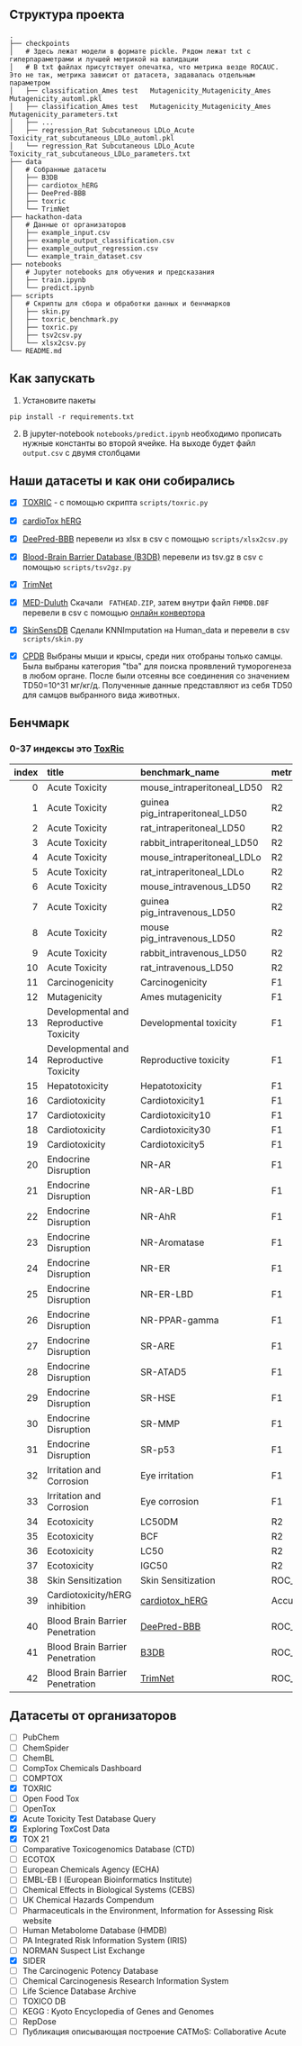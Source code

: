## Cтруктура проекта
```
.
├── checkpoints
│   # Здесь лежат модели в формате pickle. Рядом лежат txt с гиперпараметрами и лучшей метрикой на валидации
│   # В txt файлах присутствует опечатка, что метрика везде ROCAUC. Это не так, метрика зависит от датасета, задавалась отдельным параметром
│   ├── classification_Ames test   Mutagenicity_Mutagenicity_Ames Mutagenicity_automl.pkl
│   ├── classification_Ames test   Mutagenicity_Mutagenicity_Ames Mutagenicity_parameters.txt
│   ├── ...
│   ├── regression_Rat Subcutaneous LDLo_Acute Toxicity_rat_subcutaneous_LDLo_automl.pkl
│   └── regression_Rat Subcutaneous LDLo_Acute Toxicity_rat_subcutaneous_LDLo_parameters.txt
├── data
│   # Собранные датасеты
│   ├── B3DB
│   ├── cardiotox_hERG
│   ├── DeePred-BBB
│   ├── toxric
│   └── TrimNet
├── hackathon-data
│   # Данные от организаторов
│   ├── example_input.csv
│   ├── example_output_classification.csv
│   ├── example_output_regression.csv
│   └── example_train_dataset.csv
├── notebooks
│   # Jupyter notebooks для обучения и предсказания
│   ├── train.ipynb
│   └── predict.ipynb
├── scripts
│   # Скрипты для сбора и обработки данных и бенчмарков
│   ├── skin.py
│   ├── toxric_benchmark.py
│   ├── toxric.py
│   ├── tsv2csv.py
│   └── xlsx2csv.py
└── README.md
```

## Как запускать

1. Установите пакеты
```
pip install -r requirements.txt
```
2. В jupyter-notebook ``notebooks/predict.ipynb`` необходимо прописать нужные константы во второй ячейке. На выходе будет файл ``output.csv`` с двумя столбцами

## Наши датасеты и как они собирались
 - [x] [TOXRIC](https://toxric.bioinforai.tech/download) - с помощью скрипта ``scripts/toxric.py``
 - [x] [cardioTox hERG](https://github.com/Abdulk084/CardioTox/tree/master/data)
 - [x] [DeePred-BBB](https://www.frontiersin.org/articles/10.3389/fnins.2022.858126/full#supplementary-material) перевели из xlsx в csv с помощью ``scripts/xlsx2csv.py``
 - [x] [Blood-Brain Barrier Database (B3DB)](https://github.com/theochem/B3DB/tree/main/B3DB) перевели из tsv.gz в csv с помощью ``scripts/tsv2gz.py``
 - [x] [TrimNet](https://github.com/yvquanli/TrimNet/blob/master/trimnet_drug/data)
 - [x] [MED-Duluth](https://archive.epa.gov/med/med_archive_03/web/html/fathead_minnow.html) Скачали `` FATHEAD.ZIP``, затем внутри файл ``FHMDB.DBF`` перевели в csv с помощью [онлайн конвертора](https://onlineconvertfree.com/convert/dbf/)
 - [x] [SkinSensDB](https://cwtung.kmu.edu.tw/skinsensdb/download) Сделали KNNImputation на Human_data и перевели в csv ``scripts/skin.py``
 - [x] [CPDB](https://files.toxplanet.com/cpdb/cpdb.html) Выбраны мыши и крысы, среди них отобраны только самцы. Была выбраны категория "tba" для поиска проявлений туморогенеза в любом органе. После были отсеяны все соединения со значением TD50=10^31 мг/кг/д. Полученные данные представляют из себя TD50 для самцов выбранного вида животных.


## Бенчмарк

### 0-37 индексы это [ToxRic](https://toxric.bioinforai.tech/benchmark)

|   index | title                                   | benchmark_name                                    | metric   | baseline |   our_result |
|--------:|:----------------------------------------|:--------------------------------------------------|:---------|---------:|-------------:|
|       0 | Acute Toxicity                          | mouse_intraperitoneal_LD50                        | R2       |   0.7047 |            0.04259 |
|       1 | Acute Toxicity                          | guinea pig_intraperitoneal_LD50                   | R2       |   0.3162 |            0.09155 |
|       2 | Acute Toxicity                          | rat_intraperitoneal_LD50                          | R2       |   0.5481 |            0.2284 |
|       3 | Acute Toxicity                          | rabbit_intraperitoneal_LD50                       | R2       |  -0.0132 |            -0.1683 |
|       4 | Acute Toxicity                          | mouse_intraperitoneal_LDLo                        | R2       |   0.2724 |             0.1586 |
|       5 | Acute Toxicity                          | rat_intraperitoneal_LDLo                          | R2       |   0.3336 |            0.08039 |
|       6 | Acute Toxicity                          | mouse_intravenous_LD50                            | R2       |   0.7264 |            0.6026 |
|       7 | Acute Toxicity                          | guinea pig_intravenous_LD50                       | R2       |   0.5056 |            0.08449 |
|       8 | Acute Toxicity                          | mouse pig_intravenous_LD50                        | R2       |   0.4789 |            ***0.6026*** |
|       9 | Acute Toxicity                          | rabbit_intravenous_LD50                           | R2       |   0.6198 |            ***0.7907*** |
|      10 | Acute Toxicity                          | rat_intravenous_LD50                              | R2       |   0.6652 |            ***0.8142*** |
|      11 | Carcinogenicity                         | Carcinogenicity                                   | F1       |   0.6775 |            ***0.7291*** |
|      12 | Mutagenicity                            | Ames mutagenicity                                 | F1       |   0.8526 |            ***0.8527*** |
|      13 | Developmental and Reproductive Toxicity | Developmental toxicity                            | F1       |   0.9285 |            ***0.9577*** |
|      14 | Developmental and Reproductive Toxicity | Reproductive toxicity                             | F1       |   0.9377 |            ***0.9495*** |
|      15 | Hepatotoxicity                          | Hepatotoxicity                                    | F1       |   0.7516 |            ***0.7745*** |
|      16 | Cardiotoxicity                          | Cardiotoxicity1                                   | F1       |   0.5798 |            ***0.6774*** |
|      17 | Cardiotoxicity                          | Cardiotoxicity10                                  | F1       |   0.7964 |            ***0.8052*** |
|      18 | Cardiotoxicity                          | Cardiotoxicity30                                  | F1       |   0.9133 |            ***0.925***  |
|      19 | Cardiotoxicity                          | Cardiotoxicity5                                   | F1       |   0.7093 |            ***0.7299*** |
|      20 | Endocrine Disruption                    | NR-AR                                             | F1       |   0.6163 |            ***0.6444*** |
|      21 | Endocrine Disruption                    | NR-AR-LBD                                         | F1       |   0.6759 |            ***0.7342*** |
|      22 | Endocrine Disruption                    | NR-AhR                                            | F1       |   0.5649 |            ***0.6129*** |
|      23 | Endocrine Disruption                    | NR-Aromatase                                      | F1       |   0.4073 |            0.321  |
|      24 | Endocrine Disruption                    | NR-ER                                             | F1       |   0.4082 |            ***0.475***  |
|      25 | Endocrine Disruption                    | NR-ER-LBD                                         | F1       |   0.5346 |            ***0.56***   |
|      26 | Endocrine Disruption                    | NR-PPAR-gamma                                     | F1       |   0.2922 |            0.2105 |
|      27 | Endocrine Disruption                    | SR-ARE                                            | F1       |   0.5138 |            0.4358 |
|      28 | Endocrine Disruption                    | SR-ATAD5                                          | F1       |   0.2727 |            ***0.3076*** |
|      29 | Endocrine Disruption                    | SR-HSE                                            | F1       |   0.362  |            0.3364 |
|      30 | Endocrine Disruption                    | SR-MMP                                            | F1       |   0.6881 |            0.6301 |
|      31 | Endocrine Disruption                    | SR-p53                                            | F1       |   0.3323 |            ***0.3333*** |
|      32 | Irritation and Corrosion                | Eye irritation                                    | F1       |   0.9685 |            0.969 |
|      33 | Irritation and Corrosion                | Eye corrosion                                     | F1       |   0.9501 |            ***0.9573*** |
|      34 | Ecotoxicity                             | LC50DM                                            | R2       |   0.6099 |            0.3008 |
|      35 | Ecotoxicity                             | BCF                                               | R2       |   0.7569 |            0.1908 |
|      36 | Ecotoxicity                             | LC50                                              | R2       |   0.6951 |            0.2536 |
|      37 | Ecotoxicity                             | IGC50                                             | R2       |   0.7928 |            0.5622 |
|      38 | Skin Sensitization                      | Skin Sensitization                                | ROC_AUC  |   ?      |            0.7777 |
|      39 | Cardiotoxicity/hERG inhibition          | [cardiotox_hERG](https://github.com/Abdulk084/CardioTox/tree/master)                               | Accuracy  |   0.810      |            ***0.8515*** |
|      40 | Blood Brain Barrier Penetration         | [DeePred-BBB](https://www.frontiersin.org/articles/10.3389/fnins.2022.858126/full)                                       | ROC_AUC  |   0.987  |            ***0.9981*** |
|      41 | Blood Brain Barrier Penetration         | [B3DB](https://www.nature.com/articles/s41597-021-01069-5)                                              | ROC_AUC  |   ?      |            ***0.9615*** |
|      42 | Blood Brain Barrier Penetration         | [TrimNet](https://academic.oup.com/bib/article-abstract/22/4/bbaa266/5955940?redirectedFrom=fulltext)                                           | ROC_AUC  |   0.850       |            0.894  |
 

## Датасеты от организаторов
- [ ] PubChem
- [ ] ChemSpider
- [ ] ChemBL
- [ ] CompTox Chemicals Dashboard
- [ ] COMPTOX
- [x] TOXRIC
- [ ] Open Food Tox
- [ ] OpenTox
- [x] Acute Toxicity Test Database Query
- [x] Exploring ToxCost Data
- [x] TOX 21
- [ ] Comparative Toxicogenomics Database (CTD)
- [ ] ECOTOX
- [ ] European Chemicals Agency (ECHA)
- [ ] EMBL-EB I (European Bioinformatics Institute)
- [ ] Chemical Effects in Biological Systems (CEBS)
- [ ] UK Chemical Hazards Compendum
- [ ] Pharmaceuticals in the Environment, Information for Assessing Risk website
- [ ] Human Metabolome Database (HMDB)
- [ ] PA Integrated Risk Information System (IRIS)
- [ ] NORMAN Suspect List Exchange
- [x] SIDER
- [ ] The Carcinogenic Potency Database
- [ ] Chemical Carcinogenesis Research Information System
- [ ] Life Science Database Archive
- [ ] TOXICO DB
- [ ] KEGG : Kyoto Encyclopedia of Genes and Genomes
- [ ] RepDose
- [ ] Публикация описывающая построение CATMoS: Collaborative Acute